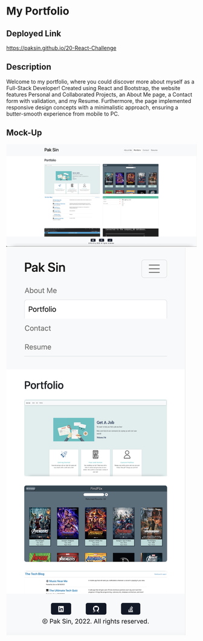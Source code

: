 # My Portfolio

## Deployed Link

https://paksin.github.io/20-React-Challenge

## Description

Welcome to my portfolio, where you could discover more about myself as a Full-Stack Developer! Created using React and Bootstrap, the website features Personal and Collaborated Projects, an About Me page, a Contact form with validation, and my Resume. Furthermore, the page implemented responsive design concepts with a minimalistic approach, ensuring a butter-smooth experience from mobile to PC.

## Mock-Up

![PC Screenshot](src/assets/screenshot.png)
![Mobile Screenshot](src/assets/mobilescreenshot.png)
